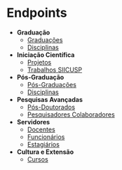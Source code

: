 # Endpoints

- **Graduação**
    - [Graduações](endpoints/graduacao/graduacoes)
    - [Disciplinas](endpoints/graduacao/disciplinas)
- **Iniciação Científica**
    - [Projetos](endpoints/iniciacao-cientifica/projetos)
    - [Trabalhos SIICUSP](endpoints/iniciacao-cientifica/siicusp-trabalhos)
- **Pós-Graduação**
    - [Pós-Graduações](endpoints/posgraduacao/posgraduacoes)
    - [Disciplinas](endpoints/posgraduacao/disciplinas)
- **Pesquisas Avançadas**
    - [Pós-Doutorados](endpoints/pesquisas-avancadas/posdocs)
    - [Pesquisadores Colaboradores](endpoints/pesquisas-avancadas/pesquisadores-colaboradores)
- **Servidores**
    - [Docentes](endpoints/servidores/docentes)
    - [Funcionários](endpoints/servidores/funcionarios)
    - [Estagiários](endpoints/servidores/estagiarios)
- **Cultura e Extensão**
    - [Cursos](endpoints/ccex/cursos)